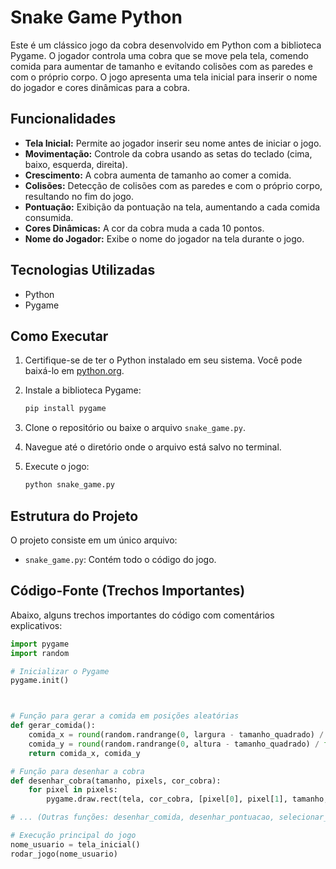 # Snake Game Python

Este é um clássico jogo da cobra desenvolvido em Python com a biblioteca Pygame. O jogador controla uma cobra que se move pela tela, comendo comida para aumentar de tamanho e evitando colisões com as paredes e com o próprio corpo. O jogo apresenta uma tela inicial para inserir o nome do jogador e cores dinâmicas para a cobra.

## Funcionalidades

*   **Tela Inicial:** Permite ao jogador inserir seu nome antes de iniciar o jogo.
*   **Movimentação:** Controle da cobra usando as setas do teclado (cima, baixo, esquerda, direita).
*   **Crescimento:** A cobra aumenta de tamanho ao comer a comida.
*   **Colisões:** Detecção de colisões com as paredes e com o próprio corpo, resultando no fim do jogo.
*   **Pontuação:** Exibição da pontuação na tela, aumentando a cada comida consumida.
*   **Cores Dinâmicas:** A cor da cobra muda a cada 10 pontos.
*   **Nome do Jogador:** Exibe o nome do jogador na tela durante o jogo.

## Tecnologias Utilizadas

*   Python
*   Pygame

## Como Executar

1.  Certifique-se de ter o Python instalado em seu sistema. Você pode baixá-lo em [python.org](https://www.python.org/).
2.  Instale a biblioteca Pygame:

    ```bash
    pip install pygame
    ```

3.  Clone o repositório ou baixe o arquivo `snake_game.py`.
4.  Navegue até o diretório onde o arquivo está salvo no terminal.
5.  Execute o jogo:

    ```bash
    python snake_game.py
    ```

## Estrutura do Projeto

O projeto consiste em um único arquivo:

*   `snake_game.py`: Contém todo o código do jogo.

## Código-Fonte (Trechos Importantes)

Abaixo, alguns trechos importantes do código com comentários explicativos:

```python
import pygame
import random

# Inicializar o Pygame
pygame.init()



# Função para gerar a comida em posições aleatórias
def gerar_comida():
    comida_x = round(random.randrange(0, largura - tamanho_quadrado) / float(tamanho_quadrado)) * float(tamanho_quadrado)
    comida_y = round(random.randrange(0, altura - tamanho_quadrado) / float(tamanho_quadrado)) * float(tamanho_quadrado)
    return comida_x, comida_y

# Função para desenhar a cobra
def desenhar_cobra(tamanho, pixels, cor_cobra):
    for pixel in pixels:
        pygame.draw.rect(tela, cor_cobra, [pixel[0], pixel[1], tamanho, tamanho])

# ... (Outras funções: desenhar_comida, desenhar_pontuacao, selecionar_velocidade, tela_inicial, rodar_jogo)

# Execução principal do jogo
nome_usuario = tela_inicial()
rodar_jogo(nome_usuario)